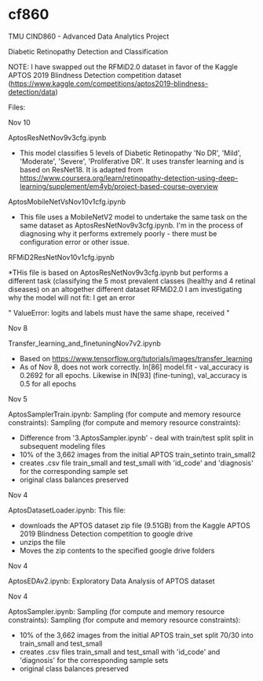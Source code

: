 # cf860
TMU CIND860  - Advanced Data Analytics Project

Diabetic Retinopathy Detection and Classification


NOTE: I have swapped out the RFMiD2.0 dataset in favor of the Kaggle APTOS 2019 Blindness Detection competition dataset (https://www.kaggle.com/competitions/aptos2019-blindness-detection/data)

Files:

Nov 10

   AptosResNetNov9v3cfg.ipynb
   
   * This model classifies 5 levels of Diabetic Retinopathy 'No DR', 'Mild', 'Moderate', 'Severe', 'Proliferative DR'. It uses transfer learning and is based on ResNet18.  It is adapted from https://www.coursera.org/learn/retinopathy-detection-using-deep-learning/supplement/em4yb/project-based-course-overview

   AptosMobileNetVsNov10v1cfg.ipynb

   * This file uses a MobileNetV2 model to undertake the same task on the same dataset as AptosResNetNov9v3cfg.ipynb.  I'm in the process of diagnosing why it performs extremely poorly - there must be configuration error or other issue.
     
   RFMiD2ResNetNov10v1cfg.ipynb
   
   *THis file is based on AptosResNetNov9v3cfg.ipynb but performs a different task (classifying the 5 most prevalent classes (healthy and 4 retinal diseases) on an altogether different dataset RFMiD2.0 I am investigating why the model will not fit: I get an error  

" ValueError: logits and labels must have the same shape, received "

  
Nov 8

   Transfer_learning_and_finetuningNov7v2.ipynb
   * Based on https://www.tensorflow.org/tutorials/images/transfer_learning
   * As of Nov 8, does not work correctly. In[86] model.fit - val_accuracy is 0.2692 for all epochs. Likewise in IN[93] (fine-tuning), val_accuracy is 0.5 for all epochs

Nov 5

   AptosSamplerTrain.ipynb: Sampling (for compute and memory resource constraints):
   Sampling (for compute and memory resource constraints):
   * Difference from '3.AptosSampler.ipynb' - deal with train/test split split in subsequent modeling files
   * 10% of the 3,662 images from the initial APTOS train_setinto train_small2
   * creates .csv file train_small and test_small with 'id_code' and 'diagnosis' for the corresponding sample set
   * original class balances preserved
  
Nov 4

  AptosDatasetLoader.ipynb: This file:
  * downloads the APTOS dataset zip file (9.51GB) from the Kaggle APTOS 2019 Blindness Detection competition to google drive
  * unzips the file
  * Moves the zip contents to the specified google drive folders
    
Nov 4
 
 AptosEDAv2.ipynb: Exploratory Data Analysis of APTOS dataset

Nov 4

   AptosSampler.ipynb: Sampling (for compute and memory resource constraints):
   Sampling (for compute and memory resource constraints):
   * 10% of the 3,662 images from the initial APTOS train_set split 70/30 into train_small and test_small
   * creates .csv files train_small and test_small with 'id_code' and 'diagnosis' for the corresponding sample sets
   * original class balances preserved

